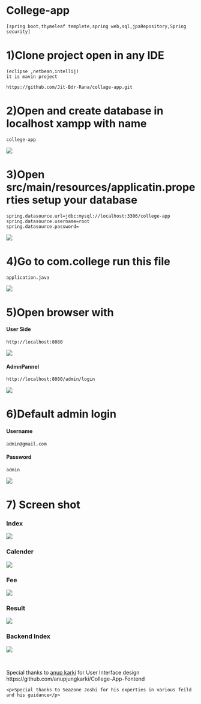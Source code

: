 # College-app 
```
[spring boot,thymeleaf templete,spring web,sql,jpaRepository,Spring security]
```
# 1)Clone project open in any IDE
```
(eclipse ,netbean,intellij)
it is mavin project
```
```
https://github.com/Jit-Bdr-Rana/collage-app.git
```
# 2)Open and create database in localhost xampp with name
```
college-app
```
             
![](pic/database.PNG)
# 3)Open src/main/resources/applicatin.properties setup your database
```
spring.datasource.url=jdbc:mysql://localhost:3306/college-app
spring.datasource.username=root
spring.datasource.password=
```
                 
![](pic/properties.PNG)
# 4)Go to com.college run this file 
```
application.java 
```
![](pic/run.PNG)
# 5)Open browser with 
#### User Side
```
http://localhost:8080  
```
                  
![](pic/frontend.PNG)

#### AdmnPannel

```
http://localhost:8080/admin/login  
```
              
![](pic/backend.PNG)
# 6)Default admin login 
#### Username
```
admin@gmail.com
```
#### Password
```
admin
```
                   
![](pic/backend.PNG)
  
# 7) Screen shot
### Index
![](pic/index.PNG)
### Calender
![](pic/calender.PNG)
### Fee
![](pic/fee.PNG)
### Result
![](pic/result.PNG)
### Backend Index
![](pic/backendindex.PNG)



<br>
  <p>Special thanks to <a href="https://github.com/anupjungkarki">anup karki</a> for User Interface design 
  https://github.com/anupjungkarki/College-App-Fontend</p>
  
    <p>Special thanks to Seazone Joshi for his experties in various feild and his guidance</p>

